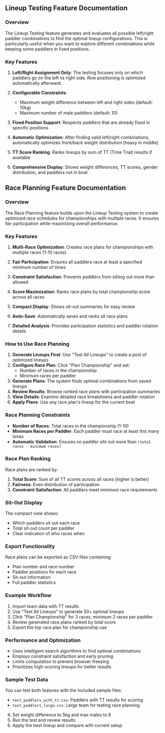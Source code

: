 ## Lineup Testing Feature Documentation

### Overview
The Lineup Testing feature generates and evaluates all possible left/right paddler combinations to find the optimal lineup configurations. This is particularly useful when you want to explore different combinations while keeping some paddlers in fixed positions.

### Key Features

1. **Left/Right Assignment Only**: The testing focuses only on which paddlers go on the left vs right side. Row positioning is optimized automatically afterward.

2. **Configurable Constraints**:
   - Maximum weight difference between left and right sides (default: 10kg)
   - Maximum number of male paddlers (default: 10)

3. **Fixed Position Support**: Respects paddlers that are already fixed in specific positions

4. **Automatic Optimization**: After finding valid left/right combinations, automatically optimizes front/back weight distribution (heavy in middle)

5. **TT Score Ranking**: Ranks lineups by sum of TT (Time Trial) results if available

6. **Comprehensive Display**: Shows weight differences, TT scores, gender distribution, and paddlers not in boat

## Race Planning Feature Documentation

### Overview
The Race Planning feature builds upon the Lineup Testing system to create optimized race schedules for championships with multiple races. It ensures fair participation while maximizing overall performance.

### Key Features

1. **Multi-Race Optimization**: Creates race plans for championships with multiple races (1-10 races)

2. **Fair Participation**: Ensures all paddlers race at least a specified minimum number of times

3. **Constraint Satisfaction**: Prevents paddlers from sitting out more than allowed

4. **Score Maximization**: Ranks race plans by total championship score across all races

5. **Compact Display**: Shows sit-out summaries for easy review

6. **Auto-Save**: Automatically saves and ranks all race plans

7. **Detailed Analysis**: Provides participation statistics and paddler rotation details

### How to Use Race Planning

1. **Generate Lineups First**: Use "Test All Lineups" to create a pool of optimized lineups
2. **Configure Race Plan**: Click "Plan Championship" and set:
   - Number of races in the championship
   - Minimum races per paddler
3. **Generate Plans**: The system finds optimal combinations from saved lineups
4. **Review Results**: Browse ranked race plans with participation summaries
5. **View Details**: Examine detailed race breakdowns and paddler rotation
6. **Apply Plans**: Use any race plan's lineup for the current boat

### Race Planning Constraints

- **Number of Races**: Total races in the championship (1-10)
- **Minimum Races per Paddler**: Each paddler must race at least this many times
- **Automatic Validation**: Ensures no paddler sits out more than `(total races - minimum races)`

### Race Plan Ranking

Race plans are ranked by:
1. **Total Score**: Sum of all TT scores across all races (higher is better)
2. **Fairness**: Even distribution of participation
3. **Constraint Satisfaction**: All paddlers meet minimum race requirements

### Sit-Out Display

The compact view shows:
- Which paddlers sit out each race
- Total sit-out count per paddler
- Clear indication of who races when

### Export Functionality

Race plans can be exported as CSV files containing:
- Plan number and race number
- Paddler positions for each race
- Sit-out information
- Full paddler statistics

### Example Workflow

1. Import team data with TT results
2. Use "Test All Lineups" to generate 50+ optimal lineups
3. Click "Plan Championship" for 3 races, minimum 2 races per paddler
4. Review generated race plans ranked by total score
5. Export the top race plan for championship use

### Performance and Optimization

- Uses intelligent search algorithms to find optimal combinations
- Employs constraint satisfaction and early pruning
- Limits computation to prevent browser freezing
- Prioritizes high-scoring lineups for better results

### Sample Test Data

You can test both features with the included sample files:
- `test_paddlers_with_tt.csv`: Paddlers with TT results for scoring
- `test_paddlers_large.csv`: Large team for testing race planning
4. Set weight difference to 5kg and max males to 8
5. Run the test and review results
6. Apply the best lineup and compare with current setup
